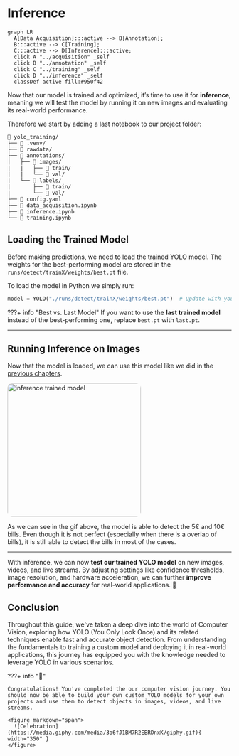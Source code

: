 # Inference

``` mermaid
graph LR
  A[Data Acquisition]:::active --> B[Annotation];
  B:::active --> C[Training];
  C:::active --> D[Inference]:::active;
  click A "../acquisition" _self
  click B "../annotation" _self
  click C "../training" _self
  click D "../inference" _self
  classDef active fill:#950f42
```

Now that our model is trained and optimized, it’s time to use it for **inference**, meaning we will test the model by running it on new images and evaluating its real-world performance.

Therefore we start by adding a last notebook to our project folder:

```plaintext hl_lines="13"
📁 yolo_training/
├── 📁 .venv/
├── 📁 rawdata/
├── 📁 annotations/
|   ├── 📁 images/
|   |   ├── 📁 train/
|   |   └── 📁 val/
|   └── 📁 labels/
|       ├── 📁 train/
|       └── 📁 val/
├── 📄 config.yaml
├── 📄 data_acquisition.ipynb
├── 📄 inference.ipynb
└── 📄 training.ipynb
```


## Loading the Trained Model
Before making predictions, we need to load the trained YOLO model. The weights for the best-performing model are stored in the `runs/detect/trainX/weights/best.pt` file.

To load the model in Python we simply run:  

```python
model = YOLO("./runs/detect/trainX/weights/best.pt")  # Update with your actual path
```

???+ info "Best vs. Last Model"
    If you want to use the **last trained model** instead of the best-performing one, replace `best.pt` with `last.pt`.

---

## Running Inference on Images
Now that the model is loaded, we can use this model like we did in the [previous chapters](../video/index.md#inference).

<img 
        src="/assets/yolo/cv_inference.gif" alt="inference trained model" 
        style="height: 300px; border-radius:10px;"
    >

As we can see in the gif above, the model is able to detect the 5€ and 10€ bills. Even though it is not perfect (especially when there is a overlap of bills), it is still able to detect the bills in most of the cases.

---

With inference, we can now **test our trained YOLO model** on new images, videos, and live streams. By adjusting settings like confidence thresholds, image resolution, and hardware acceleration, we can further **improve performance and accuracy** for real-world applications. 🚀


## Conclusion

Throughout this guide, we've taken a deep dive into the world of Computer Vision, exploring how YOLO (You Only Look Once) and its related techniques enable fast and accurate object detection. From understanding the fundamentals to training a custom model and deploying it in real-world applications, this journey has equipped you with the knowledge needed to leverage YOLO in various scenarios.




???+ info "🎉"
    
    Congratulations! You've completed the our computer vision journey. You should now be able to build your own custom YOLO models for your own projects and use them to detect objects in images, videos, and live streams.
    
    <figure markdown="span">
      ![Celebration](https://media.giphy.com/media/3o6fJ1BM7R2EBRDnxK/giphy.gif){ width="350" }
    </figure>
